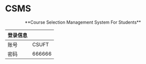 # CSMS
<center> **Course Selection Management System For Students**

| 登录信息 |        |
| -------- | ------ |
| 账号     | CSUFT  |
| 密码     | 666666 |

